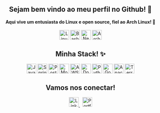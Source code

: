 <div align="center">
  <h2>Sejam bem vindo ao meu perfil no Github! 🖖</h2>
  <strong>Aqui vive um entusiasta do Linux e open source, fiel ao Arch Linux! 🐧</strong>
  <br><br>
  <img src="https://img.shields.io/badge/Linux-FCC624?style=plastic&logo=linux&logoColor=000" alt="Linux" height="30"/>
  <img src="https://img.shields.io/badge/Bash-4EAA25?style=plastic&logo=gnubash&logoColor=000" alt="Bash" height="30"/>
  <img src="https://img.shields.io/badge/Neovim-528bff?style=plastic&logo=neovim&logoColor=fff" alt="Neovim" height="30"/>
  <img src="https://img.shields.io/badge/Arch%20Linux-1793D1?style=plastic&logo=arch-linux&logoColor=fff" alt="Arch Linux" height="30"/>
</div>

<div align="center">
  <h2>Minha Stack! ✨</h2>
  <p>
    <img src="https://img.shields.io/badge/Java-ED8B00?style=plastic&logo=openjdk&logoColor=fff" alt="Java" height="30"/>
    <img src="https://img.shields.io/badge/Spring-6DB33F?style=plastic&logo=spring&logoColor=fff" alt="Spring" height="30"/>
    <img src="https://img.shields.io/badge/PostgreSQL-4169E1?style=plastic&logo=postgresql&logoColor=fff" alt="PostgreSQL" height="30"/>
    <img src="https://img.shields.io/badge/MongoDB-47A248?style=plastic&logo=mongodb&logoColor=fff" alt="MongoDB" height="30"/>
    <img src="https://img.shields.io/badge/AWS-232F3E?style=plastic&logo=amazon-aws&logoColor=fff" alt="AWS" height="30"/>
    <img src="https://img.shields.io/badge/Docker-2496ED?style=plastic&logo=docker&logoColor=fff" alt="Docker" height="30"/>
    <img src="https://img.shields.io/badge/Python-3776AB?style=plastic&logo=python&logoColor=FFD43B" alt="Python" height="30"/>
    <img src="https://img.shields.io/badge/Go-00ADD8?style=plastic&logo=go&logoColor=fff" alt="Go" height="30"/>
    <img src="https://img.shields.io/badge/Apache%20Kafka-231F20?style=plastic&logo=apachekafka&logoColor=fff" alt="Apache Kafka" height="30"/>
    <img src="https://img.shields.io/badge/Terraform-7B42BC?style=plastic&logo=terraform&logoColor=fff" alt="Terraform" height="30"/>
  </p>
</div>

<div align="center">
  <h2>Vamos nos conectar!</h2>
  <a href="https://www.linkedin.com/in/andre4j/">
    <img src="https://img.shields.io/badge/LinkedIn-0A66C2?style=plastic&logo=linkedin&logoColor=fff" alt="LinkedIn" height="30"/>
  </a>
  &nbsp;
  <a href="http://andre4j.github.io/">
    <img src="https://img.shields.io/badge/Portfólio-000000?style=plastic&logo=githubpages&logoColor=fff" alt="Portfólio" height="30"/>
  </a>
</div>
